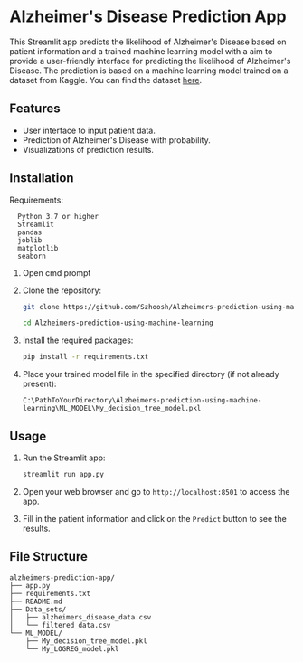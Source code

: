 # Alzheimer's Disease Prediction App

This Streamlit app predicts the likelihood of Alzheimer's Disease based on patient information and a trained machine learning model with a aim to provide a user-friendly interface for predicting the likelihood of Alzheimer's Disease. The prediction is based on a machine learning model trained on a dataset from Kaggle. You can find the dataset [here](https://www.kaggle.com/datasets/rabieelkharoua/alzheimers-disease-dataset).

## Features

- User interface to input patient data.
- Prediction of Alzheimer's Disease with probability.
- Visualizations of prediction results.

## Installation

Requirements:
```plaintext
  Python 3.7 or higher
  Streamlit
  pandas
  joblib
  matplotlib
  seaborn
  ```

1. Open cmd prompt
   
2. Clone the repository:

    ```bash
    git clone https://github.com/Szhoosh/Alzheimers-prediction-using-machine-learning.git

    cd Alzheimers-prediction-using-machine-learning
    ```


3. Install the required packages:

    ```bash
    pip install -r requirements.txt
    ```

4. Place your trained model file in the specified directory (if not already present):
    ```plaintext
    C:\PathToYourDirectory\Alzheimers-prediction-using-machine-learning\ML_MODEL\My_decision_tree_model.pkl
    ```

## Usage

1. Run the Streamlit app:

    ```bash
    streamlit run app.py
    ```

2. Open your web browser and go to `http://localhost:8501` to access the app.

3. Fill in the patient information and click on the `Predict` button to see the results.



## File Structure

```plaintext
alzheimers-prediction-app/
├── app.py
├── requirements.txt
├── README.md
├── Data_sets/
│   ├── alzheimers_disease_data.csv
│   └── filtered_data.csv
└── ML_MODEL/
    ├── My_decision_tree_model.pkl
    └── My_LOGREG_model.pkl
